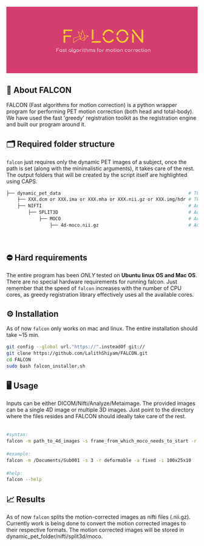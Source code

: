 ![Falcon-logo](Images/Falcon-logo.png)

## 🦅 About FALCON
FALCON (Fast algorithms for motion correction) is a python wrapper program for performing PET motion correction (both head and total-body). We have used the fast 'greedy' registration toolkit as the registration engine and built our program around it.

## 🗂 Required folder structure 

```falcon``` just requires only the dynamic PET images of a subject, once the path is set (along with the minimalistic arguments), it takes care of the rest. The output folders that will be created by the script itself are highlighted using CAPS. 

```bash
├── dynamic_pet_data                                               # The mother folder that contain the dynamic pet image to motion correct 
    ├── XXX.dcm or XXX.ima or XXX.mha or XXX.nii.gz or XXX.img/hdr # The input images can be DICOM/Nifti/Analyze/Metaimage (can be single 4d or multiple 3d files) 
    ├── NIFTI                                                      # Auto-generated   
        ├── SPLIT3D                                                # Auto-generated     
            ├── MOCO                                               # Auto-generated     
                ├── 4d-moco.nii.gz                                 # Auto-generated     
        
        
```

## ⛔️ Hard requirements 

The entire program has been *ONLY* tested on **Ubuntu linux OS and Mac OS**. There are no special hardware requirements for running falcon. Just remember that the speed of ```falcon``` increases with the number of CPU cores, as greedy registration library effectively uses all the available cores.

## ⚙️ Installation

As of now ```falcon``` only works on mac and linux. The entire installation should take ~15 min. 
```bash
git config --global url."https://".insteadOf git://
git clone https://github.com/LalithShiyam/FALCON.git
cd FALCON
sudo bash falcon_installer.sh
```
## 🖥 Usage

Inputs can be either DICOM/Nifti/Analyze/Metaimage. The provided images can be a single 4D image or multiple 3D images. Just point to the directory where the files resides and FALCON should ideally take care of the rest.

```bash

#syntax:
falcon -m path_to_4d_images -s frame_from_which_moco_needs_to_start -r rigid_affine_or_deformable -a fixed_or_rolling -i multilevel_iterations

#example: 
falcon -m /Documents/Sub001 -s 3 -r deformable -a fixed -i 100x25x10

#help: 
falcon --help
```
## 📈 Results

As of now ```falcon``` splits the motion-corrected images as nifti files (.nii.gz). Currently work is being done to convert the motion corrected images to their respective formats. The motion corrected images will be stored in dynamic_pet_folder/nifti/split3d/moco.
